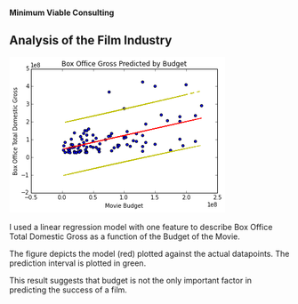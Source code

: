 #### Minimum Viable Consulting

## Analysis of the Film Industry

![](mvp_figure.png)

I used a linear regression model with one feature to describe Box Office Total Domestic Gross as a function of the Budget of the Movie.

The figure depicts the model (red) plotted against the actual datapoints. The prediction interval is plotted in green.

This result suggests that budget is not the only important factor in predicting the success of a film.
